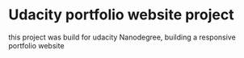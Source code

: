 # Udacity portfolio website project 

this project was build for udacity Nanodegree, building a responsive portfolio website
